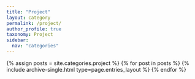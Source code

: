 ```yaml
---
title: "Project"
layout: category
permalink: /project/
author_profile: true
taxonomy: Project
sidebar:
  nav: "categories"
---
```


{% assign posts = site.categories.project %}
{% for post in posts %} {% include archive-single.html type=page.entries_layout %} {% endfor %}